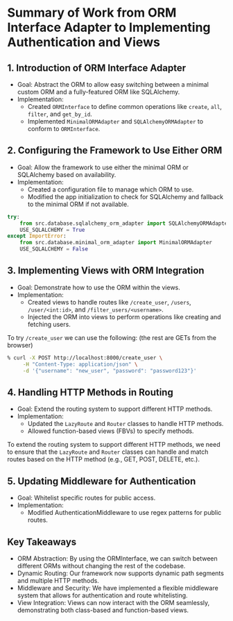 # Summary of Work from ORM Interface Adapter to Implementing Authentication and Views

## 1. Introduction of ORM Interface Adapter
- Goal: Abstract the ORM to allow easy switching between a minimal custom ORM and a fully-featured ORM like SQLAlchemy.
- Implementation:
  - Created `ORMInterface` to define common operations like `create`, `all`, `filter`, and `get_by_id`.
  - Implemented `MinimalORMAdapter` and `SQLAlchemyORMAdapter` to conform to `ORMInterface`.

## 2. Configuring the Framework to Use Either ORM
- Goal: Allow the framework to use either the minimal ORM or SQLAlchemy based on availability.
- Implementation:
  - Created a configuration file to manage which ORM to use.
  - Modified the app initialization to check for SQLAlchemy and fallback to the minimal ORM if not available.
```python
try:
    from src.database.sqlalchemy_orm_adapter import SQLAlchemyORMAdapter
    USE_SQLALCHEMY = True
except ImportError:
    from src.database.minimal_orm_adapter import MinimalORMAdapter
    USE_SQLALCHEMY = False
```

## 3. Implementing Views with ORM Integration
- Goal: Demonstrate how to use the ORM within the views.
- Implementation:
  - Created views to handle routes like `/create_user`, `/users`, `/user/<int:id>`, and `/filter_users/<username>`.
  - Injected the ORM into views to perform operations like creating and fetching users.

To try `/create_user` we can use the following: (the rest are GETs from the browser)
```bash
% curl -X POST http://localhost:8000/create_user \
     -H "Content-Type: application/json" \
     -d '{"username": "new_user", "password": "password123"}'
```

## 4. Handling HTTP Methods in Routing
- Goal: Extend the routing system to support different HTTP methods.
- Implementation:
  - Updated the `LazyRoute` and `Router` classes to handle HTTP methods.
  - Allowed function-based views (FBVs) to specify methods.

To extend the routing system to support different HTTP methods, we need to ensure that the `LazyRoute` and `Router` 
classes  can handle and match routes based on the HTTP method (e.g., GET, POST, DELETE, etc.).

## 5. Updating Middleware for Authentication
- Goal: Whitelist specific routes for public access.
- Implementation:
  - Modified AuthenticationMiddleware to use regex patterns for public routes.

## Key Takeaways
- ORM Abstraction: By using the ORMInterface, we can switch between different ORMs without changing the rest of the codebase.
- Dynamic Routing: Our framework now supports dynamic path segments and multiple HTTP methods.
- Middleware and Security: We have implemented a flexible middleware system that allows for authentication and route whitelisting.
- View Integration: Views can now interact with the ORM seamlessly, demonstrating both class-based and function-based views.